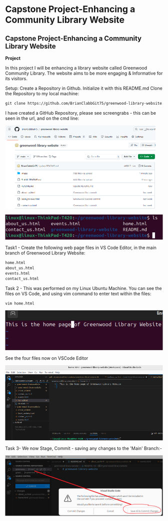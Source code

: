 # Capstone Project-Enhancing a Community Library Website

## Capstone Project-Enhancing a Community Library Website

**Project**

In this project I will be enhancing a library website called Greenwood Community Library. The website aims to be more engaging & Informative for its visitors. 

Setup:  Create a Repository in Github.
Initialize it with this README.md
Clone the Repository to my local machine:

```markdown
git clone https://github.com/BrianClabbGit75/greenwood-library-website.git
```

I have created a GitHub Repository, please see screengrabs - this can be seen in the url, and on the cmd line:

![project-directory](image/Screenshot_1.jpg)

![project-directory](image/Screenshot_2.jpg)

Task1 - Create the following web page files in VS Code Editor, in the main branch of Greenwood Library Website:

```markdown
home.html
about_us.html
events.html
contact_us.html
```
Task 2 - This was performed on my Linux Ubuntu Machine. You can see the files on VS Code, and using vim command to enter text within the files:
```markdown
vim home.html
```
![project-directory](image/Screenshot_3.png)

See the four files now on VSCode Editor

![project-directory](image/Screenshot_4.png)

Task 3- We now Stage, Commit - saving any changes to the 'Main' Branch:-  

![project-directory](image/Screenshot_5.png)

